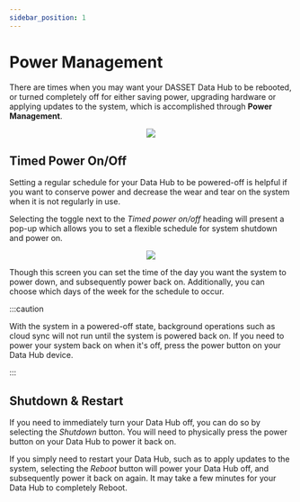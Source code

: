 ```yaml
---
sidebar_position: 1
---
```


# Power Management
There are times when you may want your DASSET Data Hub to be rebooted, or turned completely off for either saving power, upgrading hardware or applying updates to the system, which is accomplished through **Power Management**.  

<p align="center">
<img src={require("./settings-power-management.png").default} style={{transform:'scale(1.0)'}} />
</p>

## Timed Power On/Off
Setting a regular schedule for your Data Hub to be powered-off is helpful if you want to conserve power and decrease the wear and tear on the system when it is not regularly in use.

Selecting the toggle next to the *Timed power on/off* heading will present a pop-up which allows you to set a flexible schedule for system shutdown and power on.

<p align="center">
<img src={require("./settings-power-management-schedule.png").default} style={{transform:'scale(1.0)'}} />
</p>

Though this screen you can set the time of the day you want the system to power down, and subsequently power back on.  Additionally, you can choose which days of the week for the schedule to occur.

:::caution

With the system in a powered-off state, background operations such as cloud sync will not run until the system is powered back on.  If you need to power your system back on when it's off, press the power button on your Data Hub device.

:::

## Shutdown & Restart
If you need to immediately turn your Data Hub off, you can do so by selecting the *Shutdown* button.  You will need to physically press the power button on your Data Hub to power it back on.

If you simply need to restart your Data Hub, such as to apply updates to the system, selecting the *Reboot* button will power your Data Hub off, and subsequently power it back on again.  It may take a few minutes for your Data Hub to completely Reboot.